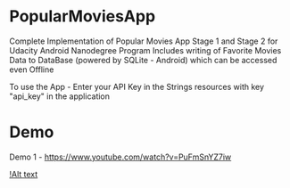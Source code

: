 # PopularMoviesApp
Complete Implementation of Popular Movies App Stage 1 and Stage 2 for Udacity Android Nanodegree Program
Includes writing of Favorite Movies Data to DataBase (powered by SQLite - Android) which can be accessed even Offline

To use the App - Enter your API Key in the Strings resources with key "api_key" in the application

# Demo
Demo 1 - https://www.youtube.com/watch?v=PuFmSnYZ7iw

[!Alt text]()
